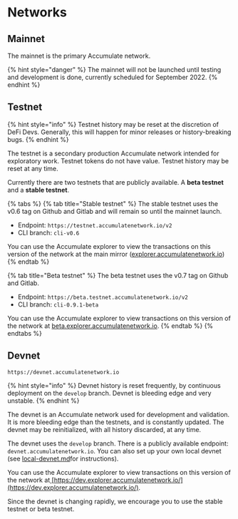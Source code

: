 # Networks

## Mainnet

The mainnet is the primary Accumulate network.

{% hint style="danger" %}
The mainnet will not be launched until testing and development is done, currently scheduled for September 2022.
{% endhint %}

## Testnet

{% hint style="info" %}
Testnet history may be reset at the discretion of DeFi Devs. Generally, this will happen for minor releases or history-breaking bugs.
{% endhint %}

The testnet is a secondary production Accumulate network intended for exploratory work. Testnet tokens do not have value. Testnet history may be reset at any time.

Currently there are two testnets that are publicly available. A **beta testnet** and a **stable testnet**.

{% tabs %}
{% tab title="Stable testnet" %}
The stable testnet uses the v0.6 tag on Github and Gitlab and will remain so until the mainnet launch.

* Endpoint: `https://testnet.accumulatenetwork.io/v2`
* CLI branch: `cli-v0.6`

You can use the Accumulate explorer to view the transactions on this version of the network at the main mirror ([explorer.accumulatenetwork.io](https://explorer.accumulatenetwork.io))
{% endtab %}

{% tab title="Beta testnet" %}
The beta testnet uses the v0.7 tag on Github and Gitlab.

* Endpoint: `https://beta.testnet.accumulatenetwork.io/v2`
* CLI branch: `cli-0.9.1-beta`

You can use the Accumulate explorer to view transactions on this version of the network at [beta.explorer.accumulatenetwork.io](https://beta.explorer.accumulatenetwork.io).
{% endtab %}
{% endtabs %}

## Devnet

`https://devnet.accumulatenetwork.io`

{% hint style="info" %}
Devnet history is reset frequently, by continuous deployment on the `develop` branch. Devnet is bleeding edge and very unstable.
{% endhint %}

The devnet is an Accumulate network used for development and validation. It is more bleeding edge than the testnets, and is constantly updated. The devnet may be reinitialized, with all history discarded, at any time.

The devnet uses the `develop` branch. There is a publicly available endpoint: `devnet.accumulatenetwork.io`. You can also set up your own local devnet (see [local-devnet.md](../setup/local-devnet.md "mention")for instructions).

You can use the Accumulate explorer to view transactions on this version of the network at[ ](https://dev.explorer.accumulatenetwork.io/)[https://dev.explorer.accumulatenetwork.io/](https://dev.explorer.accumulatenetwork.io/).

Since the devnet is changing rapidly, we encourage you to use the stable testnet or beta testnet.
